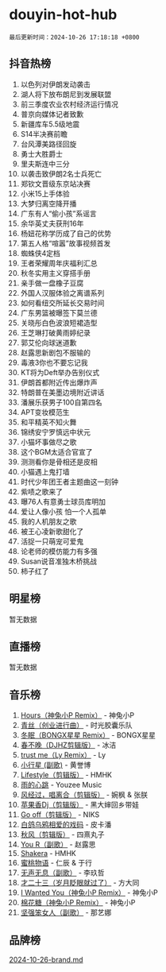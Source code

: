 # douyin-hot-hub

`最后更新时间：2024-10-26 17:18:18 +0800`

## 抖音热榜

1. 以色列对伊朗发动袭击
1. 湖人将下放布朗尼到发展联盟
1. 前三季度农业农村经济运行情况
1. 普京向媒体记者致歉
1. 新疆库车5.5级地震
1. S14半决赛前瞻
1. 台风潭美路径回旋
1. 勇士大胜爵士
1. 里夫斯连中三分
1. 以袭击致伊朗2名士兵死亡
1. 郑钦文晋级东京站决赛
1. 小米15上手体验
1. 大梦归离空降开播
1. 广东有人“偷小孩”系谣言
1. 余华英丈夫获刑16年
1. 杨妞花称学历成了自己的优势
1. 第五人格“喧嚣”故事视频首发
1. 蜘蛛侠4定档
1. 王者荣耀周年庆福利汇总
1. 秋冬实用主义穿搭手册
1. 亲手做一盘橡子豆腐
1. 外国人汉服体验之离谱系列
1. 如何看纽交所延长交易时间
1. 广东男篮被曝签下莫兰德
1. 关晓彤白色波浪短裙造型
1. 王芝琳打破黄雨婷纪录
1. 郭艾伦向球迷道歉
1. 赵露思新剧包不服输的
1. 毒液3你也不要忘记我
1. KT将为Deft举办告别仪式
1. 伊朗首都附近传出爆炸声
1. 特朗普在美墨边境附近讲话
1. 潘展乐获男子100自第四名
1. APT变妆模范生
1. 和平精英不知火舞
1. 锦绣安宁罗慎远中状元
1. 小猫坏事做尽之歌
1. 这个BGM太适合官宣了
1. 测测看你是骨相还是皮相
1. 小猫遇上鬼打墙
1. 时代少年团王者主题曲这一刻钟
1. 紫啧之歌来了
1. 曝76人有意勇士球员库明加
1. 爱让人像小孩 怕一个人孤单
1. 我的人机朋友之歌
1. 被王心凌新歌甜化了
1. 活捉一只萌宠可爱鬼
1. 论老师的模仿能力有多强
1. Susan说音准独木桥挑战
1. 柿子红了

## 明星榜

暂无数据

## 直播榜

暂无数据

## 音乐榜

1. [Hours（神兔小P Remix）](https://sf3-cdn-tos.douyinstatic.com/obj/tos-cn-ve-2774/oUXHUn2Ui2yeCiTUvQNIdgAycsCBBCBytMlfZw) - 神兔小P
1. [青丝（创业进行曲）](https://sf5-hl-cdn-tos.douyinstatic.com/obj/tos-cn-ve-2774/ooYARJB5iBRNhCOkDsS3BAKW91CIMoQfwzwKLi) - 时光胶囊乐队
1. [冬眠（BONGX星星 Remix）](https://sf3-cdn-tos.douyinstatic.com/obj/tos-cn-ve-2774/oMCfFFoE3LwQ7agAgOIG4ieExqkeAsxNBEkLdz) - BONGX星星
1. [春不晚（DJHZ剪辑版）](https://sf5-hl-cdn-tos.douyinstatic.com/obj/tos-cn-ve-2774/osEZa7YZ6wNo9QDABgfGFaCQKRQTNafsBJDnKt) - 冰洁
1. [trust me（Ly Remix）](https://sf5-hl-cdn-tos.douyinstatic.com/obj/tos-cn-ve-2774/oUo1M8fz5AfmMSExABQQKFE0eCMWgsiccfqrMA) - Ly
1. [小行星 (副歌)](https://sf5-hl-cdn-tos.douyinstatic.com/obj/tos-cn-ve-2774/oArWEvgkJwVsB0KMIw6iBsAoHAciIjJqzWeTQr) - 黄誉博
1. [Lifestyle（剪辑版）](https://sf5-hl-cdn-tos.douyinstatic.com/obj/tos-cn-ve-2774/owfqGgjwG3V5lCLaAIezFMeg3LtuKNBaZKgzPV) - HMHK
1. [雨的心跳](https://sf5-hl-cdn-tos.douyinstatic.com/obj/tos-cn-ve-2774/o0vI5NZuiJgxWIQQFhXO0RTrsiIAsBSiMIECz) - Youzee Music
1. [风经过，唱离合（剪辑版）](https://sf5-hl-cdn-tos.douyinstatic.com/obj/tos-cn-ve-2774/okllg5DG2MmUF3aiiDfBZx6ZLvfwOTtbCEAHyI) - 婉枫 & 张朕
1. [苹果香Dj（剪辑版）](https://sf3-cdn-tos.douyinstatic.com/obj/tos-cn-ve-2774/oEeIEQbYGAOspCTRAIeYF4Ok8LgZ8NBaRe4ztR) - 黑大婶回乡带娃
1. [Go off（剪辑版）](https://sf3-cdn-tos.douyinstatic.com/obj/tos-cn-ve-2774/oYLJZTCGnIQBt2BsMBCFksOEMnDQesCr2gfZ7N) - NIKS
1. [白鸽乌鸦相爱的戏码](https://sf5-hl-cdn-tos.douyinstatic.com/obj/tos-cn-ve-2774/oMVVEf6eDAOmFtNtCsEqKpIorBDM8Nkg6TZRqC) - 皮卡潘
1. [秋风（剪辑版）](https://sf3-cdn-tos.douyinstatic.com/obj/tos-cn-ve-2774/ocGaU84LfAfzMd2wbXdQFpCGhBiXg82JNMRRie) - 四熹丸子
1. [You R（副歌）](https://sf6-cdn-tos.douyinstatic.com/obj/tos-cn-ve-2774/oc0MZn9aEfLkCFLIxKQQcgBjS9mBBuDttYPfZ1) - 赵露思
1. [Shakera](https://sf5-hl-cdn-tos.douyinstatic.com/obj/tos-cn-ve-2774/ocKtEBgQ8FiQCBDf3nj9Z9gEGEQ4fAZDYEocLY) - HMHK
1. [蜜桃物语](https://sf3-cdn-tos.douyinstatic.com/obj/tos-cn-ve-2774/oIhOSCZtIACtYU4XQkngiW9kCBfVD1Fz9IYeqL) - 仁辰 & 于行
1. [无声无息（副歌）](https://sf5-hl-cdn-tos.douyinstatic.com/obj/tos-cn-ve-2774/osmzBBdYMBoz2NHW7AYiZEErnITswCiYzuA3Nf) - 李玖哲
1. [才二十三（岁月眨眼就过了）](https://sf5-hl-cdn-tos.douyinstatic.com/obj/tos-cn-ve-2774/oYAvkTrUXEBMWYUbL3nl8i01MJ5skiIZASC2H) - 方大同
1. [I Wanted You（神兔小P Remix）](https://sf5-hl-cdn-tos.douyinstatic.com/obj/tos-cn-ve-2774/o4CAubmDQdZeEkstFnCvKIMDag8D2BSBOjfNuh) - 神兔小P
1. [棉花糖（神兔小P Remix）](https://sf3-cdn-tos.douyinstatic.com/obj/tos-cn-ve-2774/o0pEDf1GaEfEYJ1FbgOAFCITQ1zeFD3kgBWGcG) - 神兔小P
1. [坚强笨女人（副歌）](https://sf3-cdn-tos.douyinstatic.com/obj/tos-cn-ve-2774/ospNInQiZvGWyBVg5zkNsAMct5uJIg1CrZiPL) - 那艺娜

## 品牌榜

[2024-10-26-brand.md](2024-10-26-brand.md)
